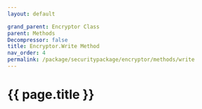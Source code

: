 ```yaml
---
layout: default

grand_parent: Encryptor Class
parent: Methods
Decompressor: false
title: Encryptor.Write Method
nav_order: 4
permalink: /package/securitypackage/encryptor/methods/write
---
```

# {{ page.title }}